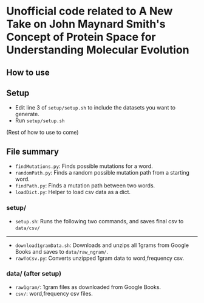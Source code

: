 # Unofficial code related to A New Take on John Maynard Smith's Concept of Protein Space for Understanding Molecular Evolution

## How to use

## Setup

- Edit line 3 of `setup/setup.sh` to include the datasets you want to generate.
- Run `setup/setup.sh`

(Rest of how to use to come)

## File summary

- `findMutations.py`: Finds possible mutations for a word.
- `randomPath.py`: Finds a random possible mutation path from a starting word.
- `findPath.py`: Finds a mutation path between two words.
- `loadDict.py`: Helper to load csv data as a dict.

### setup/

- `setup.sh`: Runs the following two commands, and saves final csv to `data/csv/`
---
- `download1gramData.sh`: Downloads and unzips all 1grams from Google Books and saves to `data/raw_ngram/`.
- `rawToCsv.py`: Converts unzipped 1gram data to word,frequency csv.

### data/ (after setup)

- `raw1gram/`: 1gram files as downloaded from Google Books.
- `csv/`: word,frequency csv files.